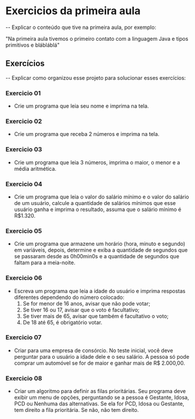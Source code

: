 # Exercicios da primeira aula

-- Explicar o conteúdo que tive na primeira aula, por exemplo:

"Na primeira aula tivemos o primeiro contato com a linguagem Java e tipos primitivos e blábláblá"

## Exercícios

-- Explicar como organizou esse projeto para solucionar esses exercícios:

### Exercicio 01
- Crie um programa que leia seu nome e imprima na tela.

### Exercicio 02
- Crie um programa que receba 2 números e imprima na tela.

### Exercicio 03
- Crie um programa que leia 3 números, imprima o maior, o menor e a média aritmética.

### Exercicio 04
- Crie um programa que leia o valor do salário mínimo e o valor do salário de um usuário, calcule a quantidade de salários mínimos que esse usuário ganha e imprima o resultado, assuma que o salário mínimo é R$1.320.

### Exercicio 05
- Crie um programa que armazene um horário (hora, minuto e segundo) em variáveis, depois, determine e exiba a quantidade de segundos que se passaram desde as 0h00min0s e a quantidade de segundos que faltam para a meia-noite.

### Exercicio 06
- Escreva um programa que leia a idade do usuário e imprima respostas diferentes dependendo do número colocado:
    1.  Se for menor de 16 anos, avisar que não pode votar;
    2.  Se tiver 16 ou 17, avisar que o voto é facultativo;
    3.  Se tiver mais de 65, avisar que também é facultativo o voto;
    4.  De 18 até 65, é obrigatório votar.

### Exercicio 07
- Criar para uma empresa de consórcio. No teste inicial, você deve perguntar para o usuário a idade dele e o seu salário. A pessoa só pode comprar um automóvel se for de maior e ganhar mais de R$ 2.000,00.

### Exercicio 08
- Criar um algoritmo para definir as filas prioritárias. Seu programa deve exibir um menu de opções, perguntando se a pessoa é Gestante, Idosa, PCD ou Nenhuma das alternativas. Se ela for PCD, Idosa ou Gestante, tem direito a fila prioritária. Se não, não tem direito.